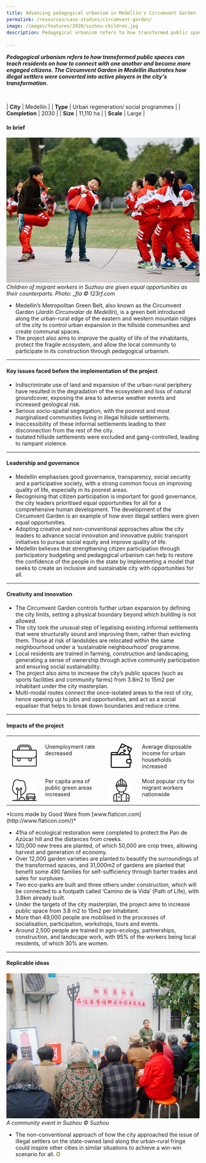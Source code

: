```yaml
---
title: Advancing pedagogical urbanism in Medellín's Circumvent Garden
permalink: /resources/case-studies/circumvent-garden/
image: /images/features/2020/suzhou-children.jpg
description: Pedagogical urbanism refers to how transformed public spaces can teach residents on how to connect with one another and become more engaged citizens. The Circumvent Garden in Medellín illustrates how illegal settlers were converted into active players in the city's transformation. 

---
```


***Pedagogical urbanism refers to how transformed public spaces can teach residents on how to connect with one another and become more engaged citizens. The Circumvent Garden in Medellín illustrates how illegal settlers were converted into active players in the city's transformation.*** 

<br>

| **City** | Medellín |
| **Type** | Urban regeneration/ social programmes |
| **Completion** | 2030 |
| **Size** | 11,110 ha |
| **Scale** | Large |

#### **In brief**

![Inclusive social policies in Suzhou](/images/features/2020/suzhou-children.jpg/)*Children of migrant workers in Suzhou are given equal opportunities as their counterparts. Photo: _fla © 123rf.com*

- Medellín’s Metropolitan Green Belt, also known as the Circumvent Garden (*Jardín Circunvalar de Medellín*), is a green belt introduced along the urban-rural edge of the eastern and western mountain ridges of the city to control urban expansion in the hillside communities and create communal spaces.  
- The project also aims to improve the quality of life of the inhabitants, protect the fragile ecosystem, and allow the local community to participate in its construction through pedagogical urbanism.

---

#### **Key issues faced before the implementation of the project**

- Indiscriminate use of land and expansion of the urban-rural periphery have resulted in the degradation of the ecosystem and loss of natural groundcover, exposing the area to adverse weather events and increased geological risk. 
- Serious socio-spatial segregation, with the poorest and most marginalised communities living in illegal hillside settlements. 
- Inaccessibility of these informal settlements leading to their disconnection from the rest of the city.
- Isolated hillside settlements were excluded and gang-controlled, leading to rampant violence. 

---

#### **Leadership and governance**

- Medellín emphasises good governance, transparency, social security and a participative society, with a strong common focus on improving quality of life, especially in its poorest areas.
- Recognising that citizen participation is important for good governance, the city leaders prioritised equal opportunities for all for a comprehensive human development. The development of the Circumvent Garden is an example of how even illegal settlers were given equal opportunities. 
- Adopting creative and non-conventional approaches allow the city leaders to advance social innovation and innovative public transport initiatives to pursue social equity and improve quality of life.  
- Medellín believes that strengthening citizen participation through participatory budgeting and pedagogical urbanism can help to restore the confidence of the people in the state by implementing a model that seeks to create an inclusive and sustainable city with opportunities for all. 

---

#### **Creativity and innovation**

- The Circumvent Garden controls further urban expansion by defining the city limits, setting a physical boundary beyond which building is not allowed. 
- The city took the unusual step of legalising existing informal settlements that were structurally sound and improving them, rather than evicting them. Those at risk of landslides are relocated within the same neighbourhood under a ‘sustainable neighbourhood’ programme. 
- Local residents are trained in farming, construction and landscaping, generating a sense of ownership through active community participation and ensuring social sustainability. 
- The project also aims to increase the city’s public spaces (such as sports facilities and community farms) from 3.8m2 to 15m2 per inhabitant under the city masterplan. 
- Multi-modal routes connect the once-isolated areas to the rest of city, hence opening up to jobs and opportunities, and act as a social equaliser that helps to break down boundaries and reduce crime.

---

#### **Impacts of the project**

<table style="width: 100%;" cellpadding="0">
<tbody>
<tr>
<td style="width: 80px; text-align: center; vertical-align: top;"><br><img src="/images/features/2020/work.png" alt="work" /><br></td>
  <td style="text-align: left; vertical-align: top;"><br>Unemployment rate decreased<br></td>
<td style="width: 80px; text-align: center; vertical-align: top;"><br><img src="/images/features/2020/wallet.png" alt="wallet" /><br></td>
<td style="text-align: left; vertical-align: top;"><br>Average disposable income for urban households increased<br></td>
</tr>
<tr>
<td style="width: 80px; text-align: center; vertical-align: top;"><br><img src="/images/features/2020/leisure.png" alt="leisure" /><br></td>
<td style="text-align: left; vertical-align: top;"><br>Per capita area of public green areas increased<br></td>
<td style="width: 80px; text-align: center; vertical-align: top;"><br><img src="/images/features/2020/worker.png" alt="worker" /><br></td>
<td style="text-align: left; vertical-align: top;"><br>Most popular city for migrant workers nationwide<br></td>
</tr>
</tbody>
</table>*Icons made by Good Ware from [www.flaticon.com](http://www.flaticon.com/)*

- 41ha of ecological restoration were completed to protect the Pan de Azúcar hill and the distances from creeks. 
- 120,000 new trees are planted, of which 50,000 are crop trees, allowing harvest and generation of economy. 
- Over 12,000 garden varieties are planted to beautify the surroundings of the transformed spaces, and 31,000m2 of gardens are planted that benefit some 490 families for self-sufficiency through barter trades and sales for surpluses.
- Two eco-parks are built and three others under construction, which will be connected to a footpath called ‘Camino de la Vida’ (Path of Life), with 3.8km already built. 
- Under the targets of the city masterplan, the project aims to increase public space from 3.8 m2 to 15m2 per inhabitant.
- More than 49,000 people are mobilised in the processes of socialisation, participation, workshops, tours and events.
- Around 2,500 people are trained in agro-ecology, partnerships, construction, and landscape work, with 95% of the workers being local residents, of which 30% are women.

---

#### **Replicable ideas**

![A community event in Suzhou](/images/features/2020/suzhou-community.jpg/)*A community event in Suzhou © Suzhou*

- The non-conventional approach of how the city approached the issue of illegal settlers on the state-owned land along the urban-rural fringe could inspire other cities in similar situations to achieve a win-win scenario for all. **<font color="#967942">O</font>**
